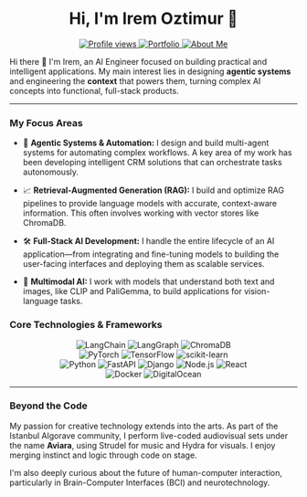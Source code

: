 <h1 align="center">Hi, I'm Irem Oztimur 👋</h1>

<p align="center">
  <a href="https://github.com/iremoztimur">
    <img src="https://komarev.com/ghpvc/?username=iremoztimur&label=Profile%20Views&color=61177c&style=flat-square" alt="Profile views" />
  </a>
  <a href="https://ioztimur.vercel.app/">
    <img src="https://img.shields.io/badge/Portfolio-Website-blue?style=flat-square&logo=vercel" alt="Portfolio">
  </a>
  <a href="https://magenta-painter-fc2.notion.site/rem-ztimur-4ab10311196a45d586fbd8e7f63bcdd0">
    <img src="https://img.shields.io/badge/About%20Me-Notion-lightgrey?style=flat-square&logo=notion" alt="About Me">
  </a>
</p>

Hi there 👋 I'm Irem, an AI Engineer focused on building practical and intelligent applications. My main interest lies in designing **agentic systems** and engineering the **context** that powers them, turning complex AI concepts into functional, full-stack products.

---

### My Focus Areas

* 🧠 **Agentic Systems & Automation:** I design and build multi-agent systems for automating complex workflows. A key area of my work has been developing intelligent CRM solutions that can orchestrate tasks autonomously.

* 📈 **Retrieval-Augmented Generation (RAG):** I build and optimize RAG pipelines to provide language models with accurate, context-aware information. This often involves working with vector stores like ChromaDB.

* 🛠️ **Full-Stack AI Development:** I handle the entire lifecycle of an AI application—from integrating and fine-tuning models to building the user-facing interfaces and deploying them as scalable services.

* 🔧 **Multimodal AI:** I work with models that understand both text and images, like CLIP and PaliGemma, to build applications for vision-language tasks.

### Core Technologies & Frameworks

<p align="center">
  <img src="https://img.shields.io/badge/LangChain-101010?style=for-the-badge" alt="LangChain"/>
  <img src="https://img.shields.io/badge/LangGraph-101010?style=for-the-badge" alt="LangGraph"/>
  <img src="https://img.shields.io/badge/ChromaDB-5B3BFE?style=for-the-badge" alt="ChromaDB"/>
  <br>
  <img src="https://img.shields.io/badge/PyTorch-%23EE4C2C.svg?&style=for-the-badge&logo=PyTorch&logoColor=white" alt="PyTorch"/>
  <img src="https://img.shields.io/badge/TensorFlow-%23FF6F00.svg?&style=for-the-badge&logo=TensorFlow&logoColor=white" alt="TensorFlow"/>
  <img src="https://img.shields.io/badge/scikit--learn-%23F7931E.svg?&style=for-the-badge&logo=scikit-learn&logoColor=white" alt="scikit-learn"/>
  <br>
  <img src="https://img.shields.io/badge/python-3670A0?style=for-the-badge&logo=python&logoColor=ffdd54" alt="Python"/>
  <img src="https://img.shields.io/badge/FastAPI-005571?style=for-the-badge&logo=fastapi" alt="FastAPI"/>
  <img src="https://img.shields.io/badge/django-%23092E20.svg?&style=for-the-badge&logo=django&logoColor=white" alt="Django"/>
  <img src="https://img.shields.io/badge/node.js-6DA55F?style=for-the-badge&logo=node.js&logoColor=white" alt="Node.js"/>
  <img src="https://img.shields.io/badge/react-%2320232a.svg?&style=for-the-badge&logo=react&logoColor=%2361DAFB" alt="React"/>
  <br>
  <img src="https://img.shields.io/badge/docker-%230db7ed.svg?&style=for-the-badge&logo=docker&logoColor=white" alt="Docker"/>
  <img src="https://img.shields.io/badge/DigitalOcean-%230167ff.svg?&style=for-the-badge&logo=digitalocean&logoColor=white" alt="DigitalOcean"/>
</p>

---

### Beyond the Code

My passion for creative technology extends into the arts. As part of the Istanbul Algorave community, I perform live-coded audiovisual sets under the name **Aviara**, using Strudel for music and Hydra for visuals. I enjoy merging instinct and logic through code on stage.

I'm also deeply curious about the future of human-computer interaction, particularly in Brain-Computer Interfaces (BCI) and neurotechnology.
